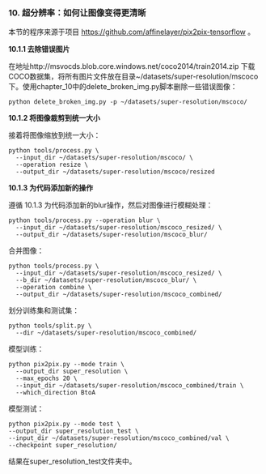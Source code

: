 ### 10. 超分辨率：如何让图像变得更清晰

本节的程序来源于项目 https://github.com/affinelayer/pix2pix-tensorflow 。

**10.1.1 去除错误图片**

在地址http://msvocds.blob.core.windows.net/coco2014/train2014.zip 下载COCO数据集，将所有图片文件放在目录~/datasets/super-resolution/mscoco下。使用chapter_10中的delete_broken_img.py脚本删除一些错误图像：

```
python delete_broken_img.py -p ~/datasets/super-resolution/mscoco/
```

**10.1.2 将图像裁剪到统一大小**

接着将图像缩放到统一大小：
```
python tools/process.py \
  --input_dir ~/datasets/super-resolution/mscoco/ \
  --operation resize \
  --output_dir ~/datasets/super-resolution/mscoco/resized
```

**10.1.3 为代码添加新的操作**

遵循 10.1.3 为代码添加新的blur操作，然后对图像进行模糊处理：
```
python tools/process.py --operation blur \
  --input_dir ~/datasets/super-resolution/mscoco_resized/ \
  --output_dir ~/datasets/super-resolution/mscoco_blur/
```

合并图像：
```
python tools/process.py \
  --input_dir ~/datasets/super-resolution/mscoco_resized/ \
  --b_dir ~/datasets/super-resolution/mscoco_blur/ \
  --operation combine \
  --output_dir ~/datasets/super-resolution/mscoco_combined/
```

划分训练集和测试集：
```
python tools/split.py \
  --dir ~/datasets/super-resolution/mscoco_combined/
```

模型训练：
```
python pix2pix.py --mode train \
  --output_dir super_resolution \
  --max_epochs 20 \
  --input_dir ~/datasets/super-resolution/mscoco_combined/train \
  --which_direction BtoA
```

模型测试：
```
python pix2pix.py --mode test \
--output_dir super_resolution_test \
--input_dir ~/datasets/super-resolution/mscoco_combined/val \
--checkpoint super_resolution/
```

结果在super_resolution_test文件夹中。
